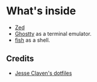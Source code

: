 # What's inside

- [Zed](https://zed.dev)
- [Ghostty](http://ghostty.org) as a terminal emulator.
- [fish](https://fishshell.com/) as a shell.

## Credits

- [Jesse Claven's dotfiles](https://github.com/jesse-c/dotfiles)
